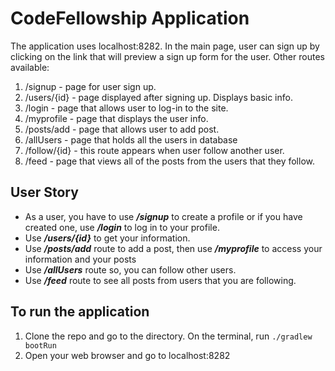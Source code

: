 # CodeFellowship Application
The application uses localhost:8282.
In the main page, user can sign up by clicking on the link that will preview a sign up form for the user. Other routes available:
1. /signup - page for user sign up.
2. /users/{id} - page displayed after signing up. Displays basic info.
3. /login - page that allows user to log-in to the site.
4. /myprofile - page that displays the user info.
5. /posts/add - page that allows user to add post.
6. /allUsers - page that holds all the users in database
7. /follow/{id} - this route appears when user follow another user.
8. /feed - page that views all of the posts from the users that they follow.

## User Story
* As a user, you have to use ***/signup*** to create a profile or if you have created one, use ***/login*** to log in to your profile. 
* Use ***/users/{id}*** to get your information.
* Use ***/posts/add*** route to add a post, then use ***/myprofile*** to access your information and your posts
* Use ***/allUsers*** route so, you can follow other users.
* Use ***/feed*** route to see all posts from users that you are following.

## To run the application
1. Clone the repo and go to the directory. On the terminal, run `./gradlew bootRun`
2. Open your web browser and go to localhost:8282